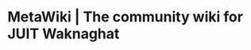 <!-- TITLE: Main Page -->
<!-- SUBTITLE: Welcome to MetaWiki | The community wiki of JUIT Waknaghat -->

# MetaWiki | The community wiki for JUIT Waknaghat 